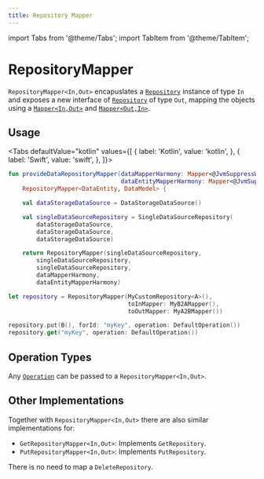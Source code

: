 ```yaml
---
title: Repository Mapper
---
```


import Tabs from '@theme/Tabs';
import TabItem from '@theme/TabItem';

# RepositoryMapper

`RepositoryMapper<In,Out>` encapuslates a [`Repository`](Repository.md) instance of type `In` and exposes a new interface of [`Repository`](Repository.md) of type `Out`, mapping the objects using a [`Mapper<In,Out>`](../Mapper.md) and [`Mapper<Out,In>`](../Mapper.md).

## Usage

<Tabs defaultValue="kotlin" values={[
    { label: 'Kotlin', value: 'kotlin', },
    { label: 'Swift', value: 'swift', },
]}>
<TabItem value="kotlin">

```kotlin
fun provideDataRepositoryMapper(dataMapperHarmony: Mapper<@JvmSuppressWildcards DataEntity, @JvmSuppressWildcards DataModel>,
                                dataEntityMapperHarmony: Mapper<@JvmSuppressWildcards DataModel, @JvmSuppressWildcards DataEntity> ):
    RepositoryMapper<DataEntity, DataModel> {

    val dataStorageDataSource = DataStorageDataSource()

    val singleDataSourceRepository = SingleDataSourceRepository(
        dataStorageDataSource,
        dataStorageDataSource,
        dataStorageDataSource)

    return RepositoryMapper(singleDataSourceRepository,
        singleDataSourceRepository,
        singleDataSourceRepository,
        dataMapperHarmony,
        dataEntityMapperHarmony)
```

</TabItem>
<TabItem value="swift">

```swift
let repository = RepositoryMapper(MyCustomRepository<A>(),
                                  toInMapper: MyB2AMapper(),
                                  toOutMapper: MyA2BMapper())

repository.put(B(), forId: "myKey", operation: DefaultOperation())
repository.get("myKey", operation: DefaultOperation())
```

</TabItem>
</Tabs>

## Operation Types

Any [`Operation`](Operation.md) can be passed to a `RepositoryMapper<In,Out>`.

## Other Implementations

Together with `RepositoryMapper<In,Out>` there are also similar implementations for:

- `GetRepositoryMapper<In,Out>`: Implements `GetRepository`.
- `PutRepositoryMapper<In,Out>`: Implements `PutRepository`.

There is no need to map a `DeleteRepository`.
